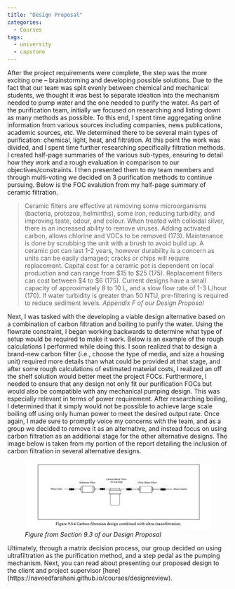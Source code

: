 ```yaml
---
title: "Design Proposal"
categories:
  - Courses
tags:
  - university
  - capstone
---
```

After the project requirements were complete, the step was the more exciting one – brainstorming and developing possible solutions. Due to the fact that our team was split evenly between chemical and mechanical students, we thought it was best to separate ideation into the mechanism needed to pump water and the one needed to purify the water. As part of the purification team, initially we focused on researching and listing down as many methods as possible. To this end, I spent time aggregating online information from various sources including companies, news publications, academic sources, etc. We determined there to be several main types of purification: chemical, light, heat, and filtration. At this point the work was divided, and I spent time further researching specifically filtration methods. I created half-page summaries of the various sub-types, ensuring to detail how they work and a rough evaluation in comparison to our objectives/constraints. I then presented them to my team members and through multi-voting we decided on 3 purification methods to continue pursuing. Below is the FOC evalution from my half-page summary of ceramic filtration.

> Ceramic filters are effective at removing some microorganisms (bacteria, protozoa, helminths), some iron, reducing turbidity, and improving taste, odour, and colour. When treated with colloidal silver, there is an increased ability to remove viruses. Adding activated carbon, allows chlorine and VOCs to be removed (173). Maintenance is done by scrubbing the unit with a brush to avoid build up. A ceramic pot can last 1-2 years, however durability is a concern as units can be easily damaged; cracks or chips will require replacement. Capital cost for a ceramic pot is dependent on local production and can range from $15 to $25 (175). Replacement filters can cost between $4 to $6 (175). Current designs have a small capacity of approximately 8 to 10 L, and a slow flow rate of 1-3 L/hour (170). If water turbidity is greater than 50 NTU, pre-filtering is required to reduce sediment levels.
> <cite>Appendix F of our Design Proposal</cite>

Next, I was tasked with the developing a viable design alternative based on a combination of carbon filtration and boiling to purify the water. Using the flowrate constraint, I began working backwards to determine what type of setup would be required to make it work. Below is an example of the rough calculations I performed while doing this. I soon realized that to design a brand-new carbon filter (i.e., choose the type of media, and size a housing unit) required more details than what could be provided at that stage, and after some rough calculations of estimated material costs, I realized an off the shelf solution would better meet the project FOCs. Furthermore, I needed to ensure that any design not only fit our purification FOCs but would also be compatible with any mechanical pumping design. This was especially relevant in terms of power requirement. After researching boiling, I determined that it simply would not be possible to achieve large scale boiling off using only human power to meet the desired output rate. Once again, I made sure to promptly voice my concerns with the team, and as a group we decided to remove it as an alternative, and instead focus on using carbon filtration as an additional stage for the other alternative designs. The image below is taken from my portion of the report detailing the inclusion of carbon filtration in several alternative designs. 
<figure>
  <img src="/assets/images/dpimage1.jpg" alt="Image" />
  <figcaption><em>Figure from Section 9.3 of our Design Proposal</em></figcaption>
</figure>
Ultimately, through a matrix decision process, our group decided on using ultrafiltration as the purification method, and a step pedal as the pumping mechanism. Next, you can read about presenting our proposed design to the client and project supervisor [here](https://naveedfarahani.github.io/courses/designreview).


